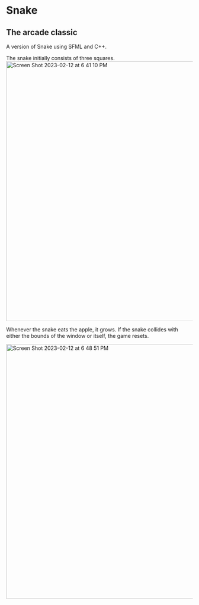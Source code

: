 # Snake

## The arcade classic

A version of Snake using SFML and C++.

The snake initially consists of three squares. 
<img width="699" alt="Screen Shot 2023-02-12 at 6 41 10 PM" src="https://user-images.githubusercontent.com/62267311/218345079-351e0ca8-4503-49e8-8a30-3b9cb10bd57a.png">

Whenever the snake eats the apple, it grows. If the snake collides with either the bounds of the window or itself, the game resets.

<img width="685" alt="Screen Shot 2023-02-12 at 6 48 51 PM" src="https://user-images.githubusercontent.com/62267311/218345238-05cb0f42-a7a4-42e1-9f26-b06f23c8bd83.png">

